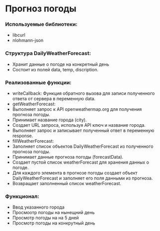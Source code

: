 # Прогноз погоды

### Используемые библиотеки:
- libcurl
- nlohmann-json

### Структура DailyWeatherForecast:

- Хранит данные о погоде на конкретный день
- Состоит из полей data, temp, discription.

### Реализованные функции:
- writeCallback: 
Функция обратного вызова для записи полученного ответа от сервера в переменную data.
- getWeatherForecast:
- Выполняет запрос к API openweathermap.org для получения прогноза погоды.
- Принимает название города (city).
- Создает URL запроса, используя API ключ и название города.
- Выполняет запрос и записывает полученный ответ в переменную response.
- fillWeatherForecast:
- Заполняет список объектов DailyWeatherForecast из полученного прогноза погоды.
- Принимает данные прогноза погоды (forecastData).
- Создает пустой список weatherForecast для хранения данных о погоде.
- Для каждого элемента в прогнозе погоды создает объект DailyWeatherForecast и заполняет его поля данными из прогноза.
- Возвращает заполненный список weatherForecast.

### Функционал:
- Ввод указанного города 
- Просмоотр погоды на нынещний день
- Просмотр погоды на на 5 дней
- Просмотр погоды на конкрутный день
